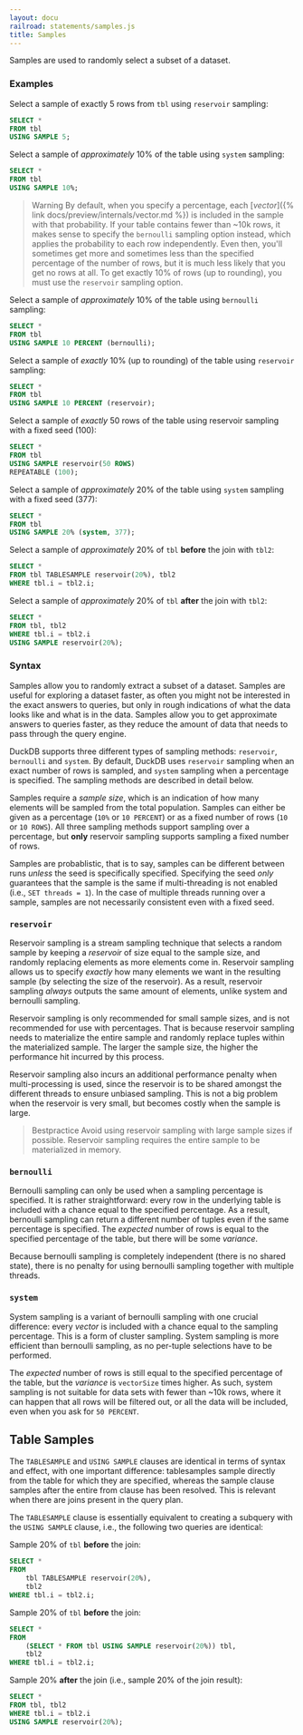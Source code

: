 ```yaml
---
layout: docu
railroad: statements/samples.js
title: Samples
---
```


Samples are used to randomly select a subset of a dataset.

### Examples

Select a sample of exactly 5 rows from `tbl` using `reservoir` sampling:

```sql
SELECT *
FROM tbl
USING SAMPLE 5;
```

Select a sample of *approximately* 10% of the table using `system` sampling:

```sql
SELECT *
FROM tbl
USING SAMPLE 10%;
```

> Warning By default, when you specify a percentage, each [*vector*]({% link docs/preview/internals/vector.md %}) is included in the sample with that probability. If your table contains fewer than ~10k rows, it makes sense to specify the `bernoulli` sampling option instead, which applies the probability to each row independently. Even then, you'll sometimes get more and sometimes less than the specified percentage of the number of rows, but it is much less likely that you get no rows at all. To get exactly 10% of rows (up to rounding), you must use the `reservoir` sampling option.

Select a sample of *approximately* 10% of the table using `bernoulli` sampling:

```sql
SELECT *
FROM tbl
USING SAMPLE 10 PERCENT (bernoulli);
```

Select a sample of *exactly* 10% (up to rounding) of the table using `reservoir` sampling:

```sql
SELECT *
FROM tbl
USING SAMPLE 10 PERCENT (reservoir);
```

Select a sample of *exactly* 50 rows of the table using reservoir sampling with a fixed seed (100):

```sql
SELECT *
FROM tbl
USING SAMPLE reservoir(50 ROWS)
REPEATABLE (100);
```

Select a sample of *approximately* 20% of the table using `system` sampling with a fixed seed (377):

```sql
SELECT *
FROM tbl
USING SAMPLE 20% (system, 377);
```

Select a sample of *approximately* 20% of `tbl` **before** the join with `tbl2`:

```sql
SELECT *
FROM tbl TABLESAMPLE reservoir(20%), tbl2
WHERE tbl.i = tbl2.i;
```

Select a sample of *approximately* 20% of `tbl` **after** the join with `tbl2`:

```sql
SELECT *
FROM tbl, tbl2
WHERE tbl.i = tbl2.i
USING SAMPLE reservoir(20%);
```

### Syntax

<div id="rrdiagram"></div>

Samples allow you to randomly extract a subset of a dataset. Samples are useful for exploring a dataset faster, as often you might not be interested in the exact answers to queries, but only in rough indications of what the data looks like and what is in the data. Samples allow you to get approximate answers to queries faster, as they reduce the amount of data that needs to pass through the query engine.

DuckDB supports three different types of sampling methods: `reservoir`, `bernoulli` and `system`. By default, DuckDB uses `reservoir` sampling when an exact number of rows is sampled, and `system` sampling when a percentage is specified. The sampling methods are described in detail below.

Samples require a *sample size*, which is an indication of how many elements will be sampled from the total population. Samples can either be given as a percentage (`10%` or `10 PERCENT`) or as a fixed number of rows (`10` or `10 ROWS`). All three sampling methods support sampling over a percentage, but **only** reservoir sampling supports sampling a fixed number of rows.

Samples are probablistic, that is to say, samples can be different between runs *unless* the seed is specifically specified. Specifying the seed *only* guarantees that the sample is the same if multi-threading is not enabled (i.e., `SET threads = 1`). In the case of multiple threads running over a sample, samples are not necessarily consistent even with a fixed seed.

### `reservoir`

Reservoir sampling is a stream sampling technique that selects a random sample by keeping a *reservoir* of size equal to the sample size, and randomly replacing elements as more elements come in. Reservoir sampling allows us to specify *exactly* how many elements we want in the resulting sample (by selecting the size of the reservoir). As a result, reservoir sampling *always* outputs the same amount of elements, unlike system and bernoulli sampling.

Reservoir sampling is only recommended for small sample sizes, and is not recommended for use with percentages. That is because reservoir sampling needs to materialize the entire sample and randomly replace tuples within the materialized sample. The larger the sample size, the higher the performance hit incurred by this process.

Reservoir sampling also incurs an additional performance penalty when multi-processing is used, since the reservoir is to be shared amongst the different threads to ensure unbiased sampling. This is not a big problem when the reservoir is very small, but becomes costly when the sample is large.

> Bestpractice Avoid using reservoir sampling with large sample sizes if possible.
> Reservoir sampling requires the entire sample to be materialized in memory.

### `bernoulli`

Bernoulli sampling can only be used when a sampling percentage is specified. It is rather straightforward: every row in the underlying table is included with a chance equal to the specified percentage. As a result, bernoulli sampling can return a different number of tuples even if the same percentage is specified. The *expected* number of rows is equal to the specified percentage of the table, but there will be some *variance*.

Because bernoulli sampling is completely independent (there is no shared state), there is no penalty for using bernoulli sampling together with multiple threads.

### `system`

System sampling is a variant of bernoulli sampling with one crucial difference: every *vector* is included with a chance equal to the sampling percentage. This is a form of cluster sampling. System sampling is more efficient than bernoulli sampling, as no per-tuple selections have to be performed.

The *expected* number of rows is still equal to the specified percentage of the table, but the *variance* is `vectorSize` times higher. As such, system sampling is not suitable for data sets with fewer than ~10k rows, where it can happen that all rows will be filtered out, or all the data will be included, even when you ask for `50 PERCENT`.

## Table Samples

The `TABLESAMPLE` and `USING SAMPLE` clauses are identical in terms of syntax and effect, with one important difference: tablesamples sample directly from the table for which they are specified, whereas the sample clause samples after the entire from clause has been resolved. This is relevant when there are joins present in the query plan.

The `TABLESAMPLE` clause is essentially equivalent to creating a subquery with the `USING SAMPLE` clause, i.e., the following two queries are identical:

Sample 20% of `tbl` **before** the join:

```sql
SELECT *
FROM
    tbl TABLESAMPLE reservoir(20%),
    tbl2
WHERE tbl.i = tbl2.i;
```

Sample 20% of `tbl` **before** the join:

```sql
SELECT *
FROM
    (SELECT * FROM tbl USING SAMPLE reservoir(20%)) tbl,
    tbl2
WHERE tbl.i = tbl2.i;
```

Sample 20% **after** the join (i.e., sample 20% of the join result):

```sql
SELECT *
FROM tbl, tbl2
WHERE tbl.i = tbl2.i
USING SAMPLE reservoir(20%);
```
